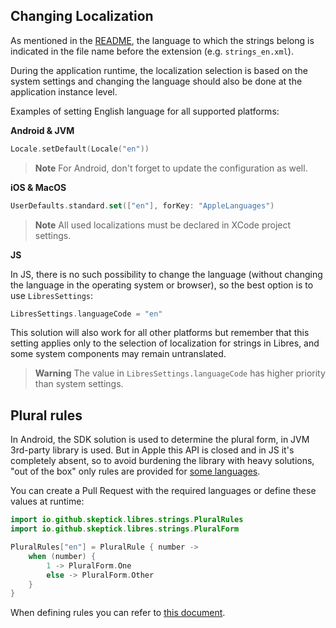 ## Changing Localization

As mentioned in the [README](../README.md#strings), the language to which the strings belong
is indicated in the file name before the extension (e.g. `strings_en.xml`).

During the application runtime, the localization selection is based on the system settings
and changing the language should also be done at the application instance level.

Examples of setting English language for all supported platforms:

**Android & JVM**
```kotlin
Locale.setDefault(Locale("en"))
```
> **Note**
> For Android, don't forget to update the configuration as well.

**iOS & MacOS**
```swift
UserDefaults.standard.set(["en"], forKey: "AppleLanguages")
```
> **Note**
> All used localizations must be declared in XCode project settings.

**JS**

In JS, there is no such possibility to change the language (without changing the language in the operating system or browser),
so the best option is to use `LibresSettings`:

```kotlin
LibresSettings.languageCode = "en"
```

This solution will also work for all other platforms but remember that this setting applies
only to the selection of localization for strings in Libres, and some
system components may remain untranslated.
> **Warning**
> The value in `LibresSettings.languageCode` has higher priority than system settings.

## Plural rules

In Android, the SDK solution is used to determine the plural form,
in JVM 3rd-party library is used. But in Apple this API is closed and in JS it's completely absent,
so to avoid burdening the library with heavy solutions, "out of the box" only rules are provided
for [some languages](../libres-core/src/appleAndJsMain/kotlin/io/github/skeptick/libres/strings/PluralRules.kt).

You can create a Pull Request with the required languages or define these values at runtime:

```kotlin
import io.github.skeptick.libres.strings.PluralRules
import io.github.skeptick.libres.strings.PluralForm

PluralRules["en"] = PluralRule { number ->
    when (number) {
        1 -> PluralForm.One
        else -> PluralForm.Other
    }
}
```

When defining rules you can refer to
[this document](https://www.unicode.org/cldr/charts/44/supplemental/language_plural_rules.html).